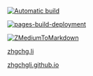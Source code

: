 [![Automatic build](https://github.com/ZhgChgLi/zhgchgli.github.io/actions/workflows/pages-deploy.yml/badge.svg)](https://github.com/ZhgChgLi/zhgchgli.github.io/actions/workflows/pages-deploy.yml)

[![pages-build-deployment](https://github.com/ZhgChgLi/zhgchgli.github.io/actions/workflows/pages/pages-build-deployment/badge.svg)](https://github.com/ZhgChgLi/zhgchgli.github.io/actions/workflows/pages/pages-build-deployment)

[![ZMediumToMarkdown](https://github.com/ZhgChgLi/zhgchgli.github.io/actions/workflows/ZMediumToMarkdown.yml/badge.svg)](https://github.com/ZhgChgLi/zhgchgli.github.io/actions/workflows/ZMediumToMarkdown.yml)

[zhgchg.li](https://zhgchg.li)

[zhgchgli.github.io](https://zhgchgli.github.io)
